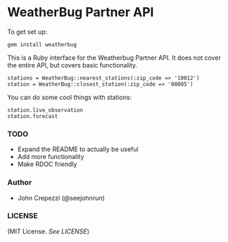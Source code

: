 # WeatherBug Partner API

To get set up:

    gem install weatherbug

This is a Ruby interface for the Weatherbug Partner API.  It does not cover the entire API, but covers basic functionality.

    stations = WeatherBug::nearest_stations(:zip_code => '10012')
    station = WeatherBug::closest_station(:zip_code => '08005')

You can do some cool things with stations:

    station.live_observation
    station.forecast

### TODO

* Expand the README to actually be useful
* Add more functionality
* Make RDOC friendly

### Author

* John Crepezzi (@seejohnrun)

### LICENSE

(MIT License.  _See LICENSE_)
